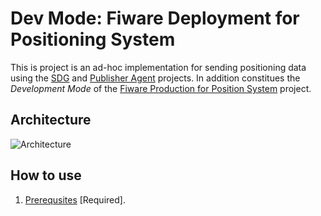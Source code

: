 # Dev Mode: Fiware Deployment for Positioning System

This is project is an ad-hoc implementation for sending positioning data using the [SDG](https://github.com/sfl0r3nz05/CSV-Data-Sender.git) and [Publisher Agent](https://github.com/sfl0r3nz05/Publisher-Agent.git) projects. In addition constitues the *Development Mode* of the [Fiware Production for Position System]() project.

## Architecture

![Architecture](https://user-images.githubusercontent.com/6643905/219711520-6ea0189f-8129-4faf-923e-5dd348be2e1a.png)

## How to use

1. [Prerequsites](./documentation/Prerequsites.md) [Required].